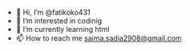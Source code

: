 - 👋 Hi, I’m @fatikoko431
- 👀 I’m interested in codinig
- 🌱 I’m currently learning html
- 📫 How to reach me saima.sadia2908@gmail.com


<!---
fatikoko431/fatikoko431 is a ✨ special ✨ repository because its `README.md` (this file) appears on your GitHub profile.
You can click the Preview link to take a look at your changes.
--->

